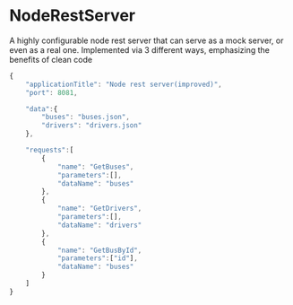 # NodeRestServer
A highly configurable node rest server that can serve as a mock server, or even as a real one. Implemented via 3 different ways, emphasizing the benefits of clean code

```javascript
{
    "applicationTitle": "Node rest server(improved)",
    "port": 8081,

    "data":{
        "buses": "buses.json",
        "drivers": "drivers.json"
    },

    "requests":[
        {
            "name": "GetBuses",
            "parameters":[],
            "dataName": "buses"
        },
        {
            "name": "GetDrivers",
            "parameters":[],
            "dataName": "drivers"
        },
        {
            "name": "GetBusById",
            "parameters":["id"],
            "dataName": "buses"
        }
    ]
}
```
